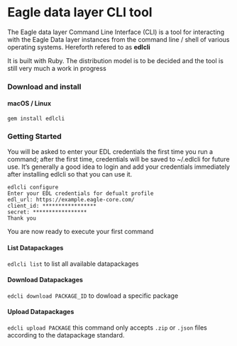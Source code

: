 # Eagle data layer CLI tool
The Eagle data layer Command Line Interface (CLI) is a tool for interacting with the Eagle Data layer instances from the command line / shell of various operating systems. Hereforth refered to as **edlcli**

It is built with Ruby. The distribution model is to be decided and the tool is still very much a work in progress

### Download and install
#### macOS / Linux

`gem install edlcli`

### Getting Started
You will be asked to enter your EDL credentials the first time you run a command; after the first time, credentials will be saved to ~/.edlcli for future use.
It’s generally a good idea to login and add your credentials immediately after installing edlcli so that you can use it.

```
edlcli configure
Enter your EDL credentials for defualt profile
edl_url: https://example.eagle-core.com/
client_id: *****************
secret: *****************
Thank you
```
You are now ready to execute your first command

#### List Datapackages
`edlcli list`
to list all available datapackages

#### Download Datapackages
`edcli download PACKAGE_ID`
to dowload a specific package

#### Upload Datapackages
`edcli upload PACKAGE`
this command only accepts `.zip` or `.json` files according to the datapackage standard.


